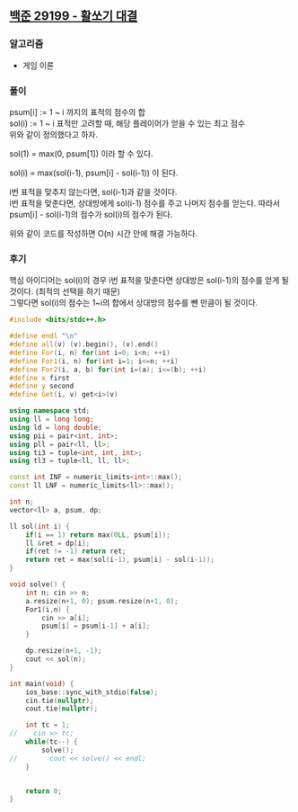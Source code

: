## [백준 29199 - 활쏘기 대결](https://www.acmicpc.net/problem/29199)

### 알고리즘
- 게임 이론

### 풀이
psum[i] := 1 ~ i 까지의 표적의 점수의 합  
sol(i) := 1 ~ i 표적만 고려할 때, 해당 플레이어가 얻을 수 있는 최고 점수  
위와 같이 정의했다고 하자.

sol(1) = max(0, psum[1]) 이라 할 수 있다.

sol(i) = max(sol(i-1), psum[i] - sol(i-1)) 이 된다.

i번 표적을 맞추지 않는다면, sol(i-1)과 같을 것이다.  
i번 표적을 맞춘다면, 상대방에게 sol(i-1) 점수를 주고 나머지 점수를 얻는다. 따라서 psum[i] - sol(i-1)의 점수가 sol(i)의 점수가 된다.

위와 같이 코드를 작성하면 O(n) 시간 안에 해결 가능하다.

### 후기
핵심 아이디어는 sol(i)의 경우 i번 표적을 맞춘다면 상대방은 sol(i-1)의 점수를 얻게 될 것이다. (최적의 선택을 하기 때문)  
그렇다면 sol(i)의 점수는 1~i의 합에서 상대방의 점수를 뺀 만큼이 될 것이다.


```c++
#include <bits/stdc++.h>

#define endl "\n"
#define all(v) (v).begin(), (v).end()
#define For(i, n) for(int i=0; i<n; ++i)
#define For1(i, n) for(int i=1; i<=n; ++i)
#define For2(i, a, b) for(int i=(a); i<=(b); ++i)
#define x first
#define y second
#define Get(i, v) get<i>(v)

using namespace std;
using ll = long long;
using ld = long double;
using pii = pair<int, int>;
using pll = pair<ll, ll>;
using ti3 = tuple<int, int, int>;
using tl3 = tuple<ll, ll, ll>;

const int INF = numeric_limits<int>::max();
const ll LNF = numeric_limits<ll>::max();

int n;
vector<ll> a, psum, dp;

ll sol(int i) {
    if(i == 1) return max(0LL, psum[i]);
    ll &ret = dp[i];
    if(ret != -1) return ret;
    return ret = max(sol(i-1), psum[i] - sol(i-1));
}

void solve() {
    int n; cin >> n;
    a.resize(n+1, 0); psum.resize(n+1, 0);
    For1(i,n) {
        cin >> a[i];
        psum[i] = psum[i-1] + a[i];
    }

    dp.resize(n+1, -1);
    cout << sol(n);
}

int main(void) {
    ios_base::sync_with_stdio(false);
    cin.tie(nullptr);
    cout.tie(nullptr);

    int tc = 1;
//    cin >> tc;
    while(tc--) {
        solve();
//        cout << solve() << endl;
    }


    return 0;
}
```